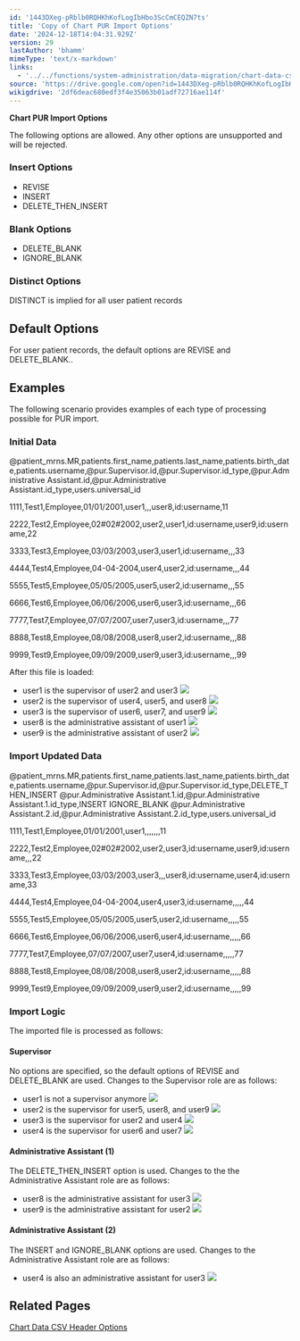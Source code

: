 ```yaml
---
id: '1443DXeg-pRblb0RQHKhKofLogIbHbo3ScCmCEQZN7ts'
title: 'Copy of Chart PUR Import Options'
date: '2024-12-18T14:04:31.929Z'
version: 29
lastAuthor: 'bhamm'
mimeType: 'text/x-markdown'
links:
  - '../../functions/system-administration/data-migration/chart-data-csv-header-options.md'
source: 'https://drive.google.com/open?id=1443DXeg-pRblb0RQHKhKofLogIbHbo3ScCmCEQZN7ts'
wikigdrive: '2df6deac680edf3f4e35063b01adf72716ae114f'
---
```

**Chart PUR Import Options**

The following options are allowed. Any other options are unsupported and will be rejected.

### Insert Options

* REVISE
* INSERT
* DELETE_THEN_INSERT

### Blank Options

* DELETE_BLANK
* IGNORE_BLANK

### Distinct Options

DISTINCT is implied for all user patient records

## Default Options

For user patient records, the default options are REVISE and DELETE_BLANK..

## Examples

The following scenario provides examples of each type of processing possible for PUR import.

### Initial Data

@patient_mrns.MR,patients.first_name,patients.last_name,patients.birth_date,patients.username,@pur.Supervisor.id,@pur.Supervisor.id_type,@pur.Administrative Assistant.id,@pur.Administrative Assistant.id_type,users.universal_id

1111,Test1,Employee,01/01/2001,user1,,,user8,id:username,11

2222,Test2,Employee,02#02#2002,user2,user1,id:username,user9,id:username,22

3333,Test3,Employee,03/03/2003,user3,user1,id:username,,,33

4444,Test4,Employee,04-04-2004,user4,user2,id:username,,,44

5555,Test5,Employee,05/05/2005,user5,user2,id:username,,,55

6666,Test6,Employee,06/06/2006,user6,user3,id:username,,,66

7777,Test7,Employee,07/07/2007,user7,user3,id:username,,,77

8888,Test8,Employee,08/08/2008,user8,user2,id:username,,,88

9999,Test9,Employee,09/09/2009,user9,user3,id:username,,,99

After this file is loaded:

* user1 is the supervisor of user2 and user3 
    ![](../copy-of-chart-pur-import-options.assets/3171c8e3ee59304f67f6e60829e359df.png)
* user2 is the supervisor of user4, user5, and user8 
    ![](../copy-of-chart-pur-import-options.assets/6ae80f3bfdf8f898f1c2427784b1a093.png)
* user3 is the supervisor of user6, user7, and user9 
    ![](../copy-of-chart-pur-import-options.assets/a49e45814858557f3a79bdc91302175d.png)
* user8 is the administrative assistant of user1 
    ![](../copy-of-chart-pur-import-options.assets/09809a31ce8f0500ecb02a1a6c1283d3.png)
* user9 is the administrative assistant of user2 
    ![](../copy-of-chart-pur-import-options.assets/5398c38fd1685657853f78a41c301520.png)

### Import Updated Data

@patient_mrns.MR,patients.first_name,patients.last_name,patients.birth_date,patients.username,@pur.Supervisor.id,@pur.Supervisor.id_type,DELETE_THEN_INSERT @pur.Administrative Assistant.1.id,@pur.Administrative Assistant.1.id_type,INSERT IGNORE_BLANK @pur.Administrative Assistant.2.id,@pur.Administrative Assistant.2.id_type,users.universal_id

1111,Test1,Employee,01/01/2001,user1,,,,,,,11

2222,Test2,Employee,02#02#2002,user2,user3,id:username,user9,id:username,,,22

3333,Test3,Employee,03/03/2003,user3,,,user8,id:username,user4,id:username,33

4444,Test4,Employee,04-04-2004,user4,user3,id:username,,,,,44

5555,Test5,Employee,05/05/2005,user5,user2,id:username,,,,,55

6666,Test6,Employee,06/06/2006,user6,user4,id:username,,,,,66

7777,Test7,Employee,07/07/2007,user7,user4,id:username,,,,,77

8888,Test8,Employee,08/08/2008,user8,user2,id:username,,,,,88

9999,Test9,Employee,09/09/2009,user9,user2,id:username,,,,,99

### Import Logic

The imported file is processed as follows:

#### Supervisor

No options are specified, so the default options of REVISE and DELETE_BLANK are used. Changes to the Supervisor role are as follows:

* user1 is not a supervisor anymore 
    ![](../copy-of-chart-pur-import-options.assets/6989e90e60202162e8aa026477d17342.png)
* user2 is the supervisor for user5, user8, and user9 
    ![](../copy-of-chart-pur-import-options.assets/add60e64ec554dc53b46da036a5f1c74.png)
* user3 is the supervisor for user2 and user4 
    ![](../copy-of-chart-pur-import-options.assets/475dd523b3e202bee3df41e59107a10e.png)
* user4 is the supervisor for user6 and user7 
    ![](../copy-of-chart-pur-import-options.assets/3d4b256b35e3b53c8ef0dc441f454628.png)

#### Administrative Assistant (1)

The DELETE_THEN_INSERT option is used. Changes to the the Administrative Assistant role are as follows:

* user8 is the administrative assistant for user3 
    ![](../copy-of-chart-pur-import-options.assets/ee8c950d8467cef921b10800df9d76da.png)
* user9 is the administrative assistant for user2 
    ![](../copy-of-chart-pur-import-options.assets/344fbdc63dcd779463a55bc14edfeedc.png)

#### Administrative Assistant (2)

The INSERT and IGNORE_BLANK options are used. Changes to the Administrative Assistant role are as follows:

* user4 is also an administrative assistant for user3 
    ![](../copy-of-chart-pur-import-options.assets/76a89d073e58371717549e913ef8864a.png)

## Related Pages

[Chart Data CSV Header Options](../../functions/system-administration/data-migration/chart-data-csv-header-options.md)
